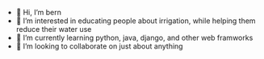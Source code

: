 - 👋 Hi, I’m bern
- 👀 I’m interested in educating people about irrigation, while helping them reduce their water use
- 🌱 I’m currently learning python, java, django, and other web framworks
- 💞️ I’m looking to collaborate on just about anything


<!---
sjbern/sjbern is a ✨ special ✨ repository because its `README.md` (this file) appears on your GitHub profile.
You can click the Preview link to take a look at your changes.
--->
